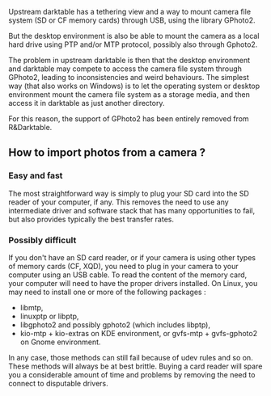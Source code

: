 Upstream darktable has a tethering view and a way to mount camera file system (SD or CF memory cards) through USB, using the library GPhoto2.

But the desktop environment is also be able to mount the camera as a local hard drive using PTP and/or MTP protocol, possibly also through Gphoto2.

The problem in upstream darktable is then that the desktop environment and darktable may compete to access the camera file system through GPhoto2, leading to inconsistencies and weird behaviours. The simplest way (that also works on Windows) is to let the operating system or desktop environment mount the camera file system as a storage media, and then access it in darktable as just another directory. 

For this reason, the support of GPhoto2 has been entirely removed from R&Darktable. 

## How to import photos from a camera ?

### Easy and fast

The most straightforward way is simply to plug your SD card into the SD reader of your computer, if any. This removes the need to use any intermediate driver and software stack that has many opportunities to fail, but also provides typically the best transfer rates.

### Possibly difficult

If you don't have an SD card reader, or if your camera is using other types of memory cards (CF, XQD), you need to plug in your camera to your computer using an USB cable. To read the content of the memory card, your computer will need to have the proper drivers installed. On Linux, you may need to install one or more of the following packages :

* libmtp,
* linuxptp or libptp,
* libgphoto2 and possibly gphoto2 (which includes libptp),
* kio-mtp + kio-extras on KDE environment, or gvfs-mtp + gvfs-gphoto2 on Gnome environment.

In any case, those methods can still fail because of udev rules and so on. These methods will always be at best brittle. Buying a card reader will spare you a considerable amount of time and problems by removing the need to connect to disputable drivers.